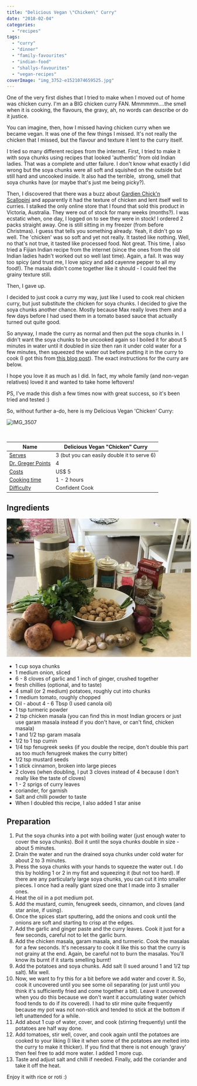 ```yaml
---
title: "Delicious Vegan \"Chicken\" Curry"
date: "2018-02-04"
categories: 
  - "recipes"
tags: 
  - "curry"
  - "dinner"
  - "family-favourites"
  - "indian-food"
  - "shallys-favourites"
  - "vegan-recipes"
coverImage: "img_3752-e1521074659525.jpg"
---
```


One of the very first dishes that I tried to make when I moved out of home was chicken curry. I'm an a BIG chicken curry FAN. Mmmmmm....the smell when it is cooking, the flavours, the gravy, ah, no words can describe or do it justice.

You can imagine, then, how I missed having chicken curry when we became vegan. It was one of the few things I missed. It's not really the chicken that I missed, but the flavour and texture it lent to the curry itself.

I tried so many different recipes from the internet. First, I tried to make it with soya chunks using recipes that looked 'authentic' from old Indian ladies. That was a complete and utter failure. I don't know what exactly I did wrong but the soya chunks were all soft and squished on the outside but still hard and uncooked inside. It also had the terrible,  strong, smell that soya chunks have (or maybe that's just me being picky?).

Then, I discovered that there was a buzz about [Gardien Chick'n Scallopini](https://gardein.com/products/chickn-scallopini/) and apparently it had the texture of chicken and lent itself well to curries. I stalked the only online store that I found that sold this product in Victoria, Australia. They were out of stock for many weeks (months?). I was ecstatic when, one day, I logged on to see they were in stock! I ordered 2 packs straight away. One is still sitting in my freezer (from before Christmas). I guess that tells you something already. Yeah, it didn't go so well. The 'chicken' was so soft and yet not really. It tasted like nothing. Well, no that's not true, it tasted like processed food. Not great. This time, I also tried a Fijian Indian recipe from the internet (since the ones from the old Indian ladies hadn't worked out so well last time). Again, a fail. It was way too spicy (and trust me, I love spicy and add cayenne pepper to all my food!). The masala didn't come together like it should - I could feel the grainy texture still.

Then, I gave up.

I decided to just cook a curry my way, just like I used to cook real chicken curry, but just substitute the chicken for soya chunks. I decided to give the soya chunks another chance. Mostly because Max really loves them and a few days before I had used them in a tomato based sauce that actually turned out quite good.

So anyway, I made the curry as normal and then put the soya chunks in. I didn't want the soya chunks to be uncooked again so I boiled it for about 5 minutes in water until it doubled in size then ran it under cold water for a few minutes, then squeezed the water out before putting it in the curry to cook (I got this from [this blog post](http://www.7aumsuvai.com/2015/03/kitchen-secrets-how-to-cook-soya-chunks.html)). The exact instructions for the curry are below.

I hope you love it as much as I did. In fact, my whole family (and non-vegan relatives) loved it and wanted to take home leftovers!

PS, I've made this dish a few times now with great success, so it's been tried and tested :)

So, without further a-do, here is my Delicious Vegan 'Chicken' Curry:

![IMG_3507](images/img_3507-e1517704456340.jpg)

 

| Name | Delicious Vegan "Chicken" Curry |
| --- | --- |
| [Serves](https://shalveena.com/serving-sizes/) | 3 (but you can easily double it to serve 6) |
| [Dr. Greger Points](https://shalveena.com/dr-greger-points/) | 4 |
| [Costs](https://shalveena.com/costs/) | US$ 5 |
| [Cooking time](https://shalveena.com/cooking-times/) | 1 - 2 hours |
| [Difficulty](https://shalveena.com/difficulty-levels/) | Confident Cook |

## Ingredients

![IMG_3374](images/img_3374.jpg)

- 1 cup soya chunks
- 1 medium onion, sliced
- 6 - 8 cloves of garlic and 1 inch of ginger, crushed together
- fresh chillies (optional, and to taste)
- 4 small (or 2 medium) potatoes, roughly cut into chunks
- 1 medium tomato, roughly chopped
- Oil - about 4 - 6 Tbsp (I used canola oil)
- 1 tsp turmeric powder
- 2 tsp chicken masala (you can find this in most Indian grocers or just use garam masala instead if you don't have, or can't find, chicken masala)
- 1 and 1/2 tsp garam masala
- 1/2 to 1 tsp cumin
- 1/4 tsp fenugreek seeks (if you double the recipe, don't double this part as too much fenugreek makes the curry bitter)
- 1/2 tsp mustard seeds
- 1 stick cinnamon, broken into large pieces
- 2 cloves (when doubling, I put 3 cloves instead of 4 because I don't really like the taste of cloves)
- 1 - 2 sprigs of curry leaves
- coriander, for garnish
- Salt and chilli powder to taste
- When I doubled this recipe, I also added 1 star anise

## Preparation

1. Put the soya chunks into a pot with boiling water (just enough water to cover the soya chunks). Boil it until the soya chunks double in size - about 5 minutes.
2. Drain the water and run the drained soya chunks under cold water for about 2 to 3 minutes.
3. Press the soya chunks with your hands to squeeze the water out. I do this by holding 1 or 2 in my fist and squeezing it (but not too hard). If there are any particularly large soya chunks, you can cut it into smaller pieces. I once had a really giant sized one that I made into 3 smaller ones.
4. Heat the oil in a pot medium pot.
5. Add the mustard, cumin, fenugreek seeds, cinnamon, and cloves (and star anise, if using).
6. Once the spices start sputtering, add the onions and cook until the onions are soft and starting to crisp at the edges.
7. Add the garlic and ginger paste and the curry leaves. Cook it just for a few seconds, careful not to let the garlic burn.
8. Add the chicken masala, garam masala, and turmeric. Cook the masalas for a few seconds. It's necessary to cook it like this so that the curry is not grainy at the end. Again, be careful not to burn the masalas. You'll know its burnt if it starts smelling burnt!
9. Add the potatoes and soya chunks. Add salt (I sued around 1 and 1/2 tsp salt). Mix well.
10. Now, we want to fry this for a bit before we add water and cover it. So, cook it uncovered until you see some oil separating (or just until you think it's sufficiently fried and come together a bit). Leave it uncovered when you do this because we don't want it accumulating water (which food tends to do if its covered). I had to stir mine quite frequently because my pot was not non-stick and tended to stick at the bottom if left unattended for a while.
11. Add about 1 cup of water, cover, and cook (stirring frequently) until the potatoes are half way done.
12. Add tomatoes, stir well, cover, and cook again until the potatoes are cooked to your liking (I like it when some of the potatoes are melted into the curry to make it thicker). If you find that there is not enough 'gravy' then feel free to add more water. I added 1 more cup.
13. Taste and adjust salt and chilli if needed. Finally, add the coriander and take it off the heat.

Enjoy it with rice or roti :)
